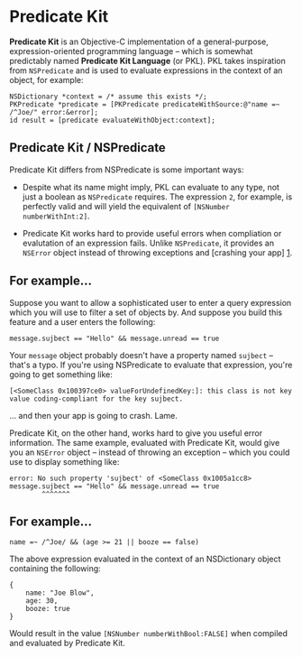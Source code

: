 # Predicate Kit
**Predicate Kit** is an Objective-C implementation of a general-purpose, expression-oriented programming language – which is somewhat predictably named **Predicate Kit Language** (or PKL). PKL takes inspiration from `NSPredicate` and is used to evaluate expressions in the context of an object, for example:

	NSDictionary *context = /* assume this exists */;
	PKPredicate *predicate = [PKPredicate predicateWithSource:@"name =~ /^Joe/" error:&error];
	id result = [predicate evaluateWithObject:context];

## Predicate Kit / NSPredicate

Predicate Kit differs from NSPredicate is some important ways:

 * Despite what its name might imply, PKL can evaluate to any type, not just a boolean as `NSPredicate` requires. The expression `2`, for example, is perfectly valid and will yield the equivalent of `[NSNumber numberWithInt:2]`.
 
 * Predicate Kit works hard to provide useful errors when compliation or evalutation of an expression fails. Unlike `NSPredicate`, it provides an `NSError` object instead of throwing exceptions and [crashing your app] [1].
 
## For example...
Suppose you want to allow a sophisticated user to enter a query expression which you will use to filter a set of objects by. And suppose you build this feature and a user enters the following:

	message.sujbect == "Hello" && message.unread == true

Your `message` object probably doesn't have a property named `sujbect` – that's a typo. If you're using NSPredicate to evaluate that expression, you're going to get something like:

	[<SomeClass 0x100397ce0> valueForUndefinedKey:]: this class is not key value coding-compliant for the key sujbect.

… and then your app is going to crash. Lame.

Predicate Kit, on the other hand, works hard to give you useful error information. The same example, evaluated with Predicate Kit, would give you an `NSError` object – instead of throwing an exception – which you could use to display something like:

	error: No such property 'sujbect' of <SomeClass 0x1005a1cc8>
	message.sujbect == "Hello" && message.unread == true
            ^^^^^^^

## For example…

	name =~ /^Joe/ && (age >= 21 || booze == false)

The above expression evaluated in the context of an NSDictionary object containing the following:

	{
		name: "Joe Blow",
		age: 30,
		booze: true
	}

Would result in the value `[NSNumber numberWithBool:FALSE]` when compiled and evaluated by Predicate Kit.

[1]: http://developer.apple.com/library/mac/#documentation/Cocoa/Conceptual/Exceptions/Exceptions.html